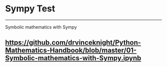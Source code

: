 # Sympy Test

---
Symbolic mathematics with Sympy

https://github.com/drvinceknight/Python-Mathematics-Handbook/blob/master/01-Symbolic-mathematics-with-Sympy.ipynb
---
